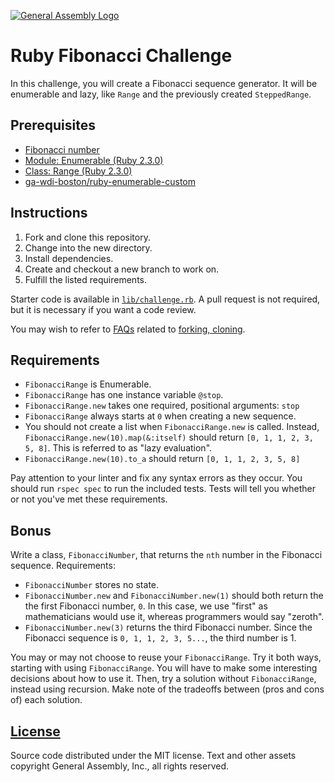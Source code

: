 [![General Assembly Logo](https://camo.githubusercontent.com/1a91b05b8f4d44b5bbfb83abac2b0996d8e26c92/687474703a2f2f692e696d6775722e636f6d2f6b6538555354712e706e67)](https://generalassemb.ly/education/web-development-immersive)

# Ruby Fibonacci Challenge

In this challenge, you will create a Fibonacci sequence generator. It will be
enumerable and lazy, like `Range` and the previously created `SteppedRange`.

## Prerequisites

-   [Fibonacci number](https://en.wikipedia.org/wiki/Fibonacci_number)
-   [Module: Enumerable (Ruby 2.3.0)](http://ruby-doc.org/core-2.3.0/Enumerable.html)
-   [Class: Range (Ruby 2.3.0)](http://ruby-doc.org/core-2.3.0/Range.html)
-   [ga-wdi-boston/ruby-enumerable-custom](https://github.com/ga-wdi-boston/ruby-enumerable-custom)

## Instructions

1.  Fork and clone this repository.
1.  Change into the new directory.
1.  Install dependencies.
1.  Create and checkout a new branch to work on.
1.  Fulfill the listed requirements.

Starter code is available in [`lib/challenge.rb`](lib/challenge.rb). A pull
request is not required, but it is necessary if you want a code review.

You may wish to refer to [FAQs](https://github.com/ga-wdi-boston/meta/wiki/)
related to [forking,
cloning](https://github.com/ga-wdi-boston/meta/wiki/ForkAndClone).

## Requirements

-   `FibonacciRange` is Enumerable.
-   `FibonacciRange` has one instance variable `@stop`.
-   `FibonacciRange.new` takes one required, positional arguments: `stop`
-   `FibonacciRange` always starts at `0` when creating a new sequence.
-   You should not create a list when `FibonacciRange.new` is called. Instead,
    `FibonacciRange.new(10).map(&:itself)` should return `[0, 1, 1, 2, 3, 5,
    8]`. This is referred to as "lazy evaluation".
-   `FibonacciRange.new(10).to_a` should return `[0, 1, 1, 2, 3, 5, 8]`

Pay attention to your linter and fix any syntax errors as they occur. You should
run `rspec spec` to run the included tests. Tests will tell you whether or not
you've met these requirements.

## Bonus

Write a class, `FibonacciNumber`, that returns the `nth` number in the Fibonacci
sequence. Requirements:

-   `FibonacciNumber` stores no state.
-   `FibonacciNumber.new` and `FibonacciNumber.new(1)` should both return the
     the first Fibonacci number, `0`. In this case, we use "first" as
     mathematicians would use it, whereas programmers would say "zeroth".
-   `FibonacciNumber.new(3)` returns the third Fibonacci number. Since the
     Fibonacci sequence is `0, 1, 1, 2, 3, 5...`, the third number is 1.

You may or may not choose to reuse your `FibonacciRange`. Try it both ways,
starting with using `FibonacciRange`. You will have to make some interesting
decisions about how to use it. Then, try a solution without `FibonacciRange`,
instead using recursion. Make note of the tradeoffs between (pros and cons of)
each solution.

## [License](LICENSE)

Source code distributed under the MIT license. Text and other assets copyright
General Assembly, Inc., all rights reserved.
